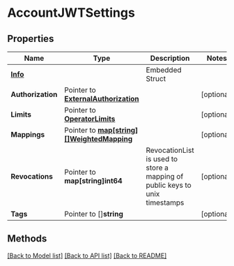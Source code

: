 # AccountJWTSettings

## Properties

Name | Type | Description | Notes
------------ | ------------- | ------------- | -------------
 | [**Info**](Info.md) |   | Embedded Struct
**Authorization** | Pointer to [**ExternalAuthorization**](ExternalAuthorization.md) |  | [optional] 
**Limits** | Pointer to [**OperatorLimits**](OperatorLimits.md) |  | [optional] 
**Mappings** | Pointer to [**map[string][]WeightedMapping**](WeightedMapping.md) |  | [optional] 
**Revocations** | Pointer to **map[string]int64** | RevocationList is used to store a mapping of public keys to unix timestamps | [optional] 
**Tags** | Pointer to []**string** |  | [optional] 

## Methods


[[Back to Model list]](../README.md#documentation-for-models) [[Back to API list]](../README.md#documentation-for-api-endpoints) [[Back to README]](../README.md)


